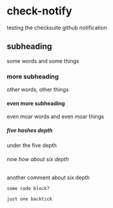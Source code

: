 # check-notify
testing the checksuite github notification

## subheading

some words and some things

### more subheading

other words, other things

#### even more subheading

even moar words and even moar things

##### five hashes depth

under the five depth

###### now how about six depth

another comment about six depth

```some code block?```

`just one backtick`
